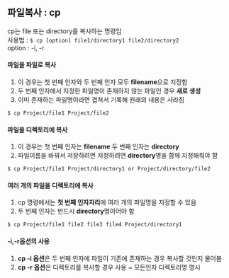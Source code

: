 ## 파일복사 : cp
cp는 file 또는 directory를 복사하는 명령임  
사용법 : ```$ cp [option] file1/directory1 file2/directory2```  
option : -i, -r

#### 파일을 파일로 복사
1. 이 경우는 첫 번째 인자와 두 번째 인자 모두 **filename**으로 지정함
2. 두 번째 인자에서 지정한 파일명이 존재하지 않는 파일인 경우 **새로 생성**  
3. 이미 존재하는 파일명이라면 겹쳐서 기록해 원래의 내용은 사라짐  

```
$ cp Project/file1 Project/file2
```

#### 파일을 디렉토리에 복사
1. 이 경우는 첫 번째 인자는 **filename** 두 번째 인자는 **directory**  
2. 파일이름을 바꿔서 저장하려면 저정하려면 **directory**명을 함께 지정해줘야 함  

```
$ cp Project/file1 Project/directory1 or Project/directory/file2
```

#### 여러 개의 파일을 디렉토리에 복사
1. cp 명령에서는 **첫 번째 인자자리**에 여러 개의 파일명을 지정할 수 있음  
2. 두 번째 인자는 반드시 **directory**명이어야 함  

```
$ cp Project/file1 file2 file3 file4 Project/directory1
```

#### -i,-r옵션의 사용
1. **cp -i 옵션**은 두 번째 인자에 파일이 기존에 존재하는 경우 복사할 것인지 물어봄  
2. **cp -r 옵션**은 디렉토리를 복사할 경우 사용 ~ 모든인자 디렉토리명 명시
